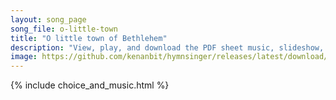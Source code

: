 ```yaml
---
layout: song_page
song_file: o-little-town
title: "O little town of Bethlehem"
description: "View, play, and download the PDF sheet music, slideshow, and audio. Lyrics: O little town of Bethlehem, how still we see thee lie! Above thy deep and dreamless sleep the silent stars go by. Yet in thy dark streets shineth the ... english christian 4part winter evening"
image: https://github.com/kenanbit/hymnsinger/releases/latest/download/o-little-town-trad.png
---
```


{% include choice_and_music.html %}